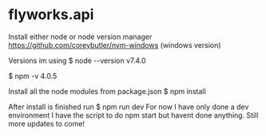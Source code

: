 # flyworks.api
Install either node or node version manager https://github.com/coreybutler/nvm-windows (windows version) 

Versions im using
$ node --version
v7.4.0

$ npm -v
4.0.5

Install all the node modules from package.json 
$ npm install 

After install is finished run 
$ npm run dev 
For now I have only done a dev environment I have the script to do npm start but havent done anything. Still more updates to come!
